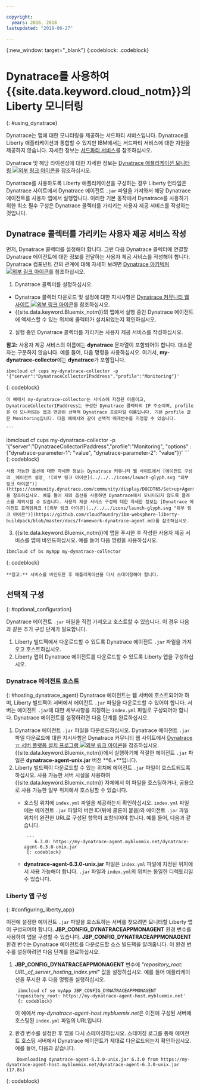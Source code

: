 ```yaml
---

copyright:
  years: 2016, 2018
lastupdated: "2018-06-27"

---
```


{:new_window: target="_blank"}
{:codeblock: .codeblock}

# Dynatrace를 사용하여 {{site.data.keyword.cloud_notm}}의 Liberty 모니터링
{: #using_dynatrace}

Dynatrace는 앱에 대한 모니터링을 제공하는 서드파티 서비스입니다. Dynatrace를 Liberty 애플리케이션과 통합할 수 있지만 IBM에서는 서드파티 서비스에 대한 지원을 제공하지 않습니다. 자세한 정보는 [서드파티 서비스](/docs/runtimes-common/buildpackSupport.html#third-party)를 참조하십시오.

Dynatrace 및 해당 라이센싱에 대한 자세한 정보는 [Dynatrace 애플리케이션 모니터링 ![외부 링크 아이콘](../../../icons/launch-glyph.svg "외부 링크 아이콘")](http://www.dynatrace.com/en/products/application-monitoring.html)을 참조하십시오.

Dynatrace를 사용하도록 Liberty 애플리케이션을 구성하는 경우
Liberty 런타임은 Dynatrace 사이트에서 Dynatrace 에이전트 `.jar` 파일을 가져와서 해당 Dynatrace 에이전트를
사용자 앱에서 실행합니다.  이러한 기본 동작에서
Dynatrace를 사용하기 위한 최소 필수 구성은 Dynatrace 콜렉터를 가리키는
사용자 제공 서비스를 작성하는 것입니다.

## Dynatrace 콜렉터를 가리키는 사용자 제공 서비스 작성

먼저, Dynatrace 콜렉터를 설정해야 합니다.  그런 다음 Dynatrace 콜렉터에 연결할 Dynatrace 에이전트에 대한 정보를 전달하는
사용자 제공 서비스를 작성해야 합니다. Dynatrace 컴포넌트 간의 관계에 대해 자세히 보려면 [Dynatrace 아키텍처 ![외부 링크 아이콘](../../../icons/launch-glyph.svg "외부 링크 아이콘")](https://community.dynatrace.com/community/display/DOCDT65/Architecture)를 참조하십시오.

1. Dynatrace 콜렉터를 설정하십시오.
  * Dynatrace 콜렉터 다운로드 및 설정에 대한 지시사항은 [Dynatrace 커뮤니티 웹 사이트 ![외부 링크 아이콘](../../../icons/launch-glyph.svg "외부 링크 아이콘")](https://community.dynatrace.com/community/display/EVAL/Step+3+-+Connect+Agent+to+Dynatrace)를 참조하십시오.
  * {{site.data.keyword.Bluemix_notm}}의 앱에서 실행 중인 Dynatrace 에이전트에 액세스할 수 있는 위치에 콜렉터가 설치되었는지 확인하십시오.
2. 실행 중인 Dynatrace 콜렉터를 가리키는 사용자 제공 서비스를 작성하십시오.

  **참고:** 사용자 제공 서비스의 이름에는 **dynatrace** 문자열이 포함되어야 합니다. 대소문자는 구분하지 않습니다. 예를 들어, 다음 명령을 사용하십시오. 여기서, **my-dynatrace-collector**에는 **dynatrace**가 포함됩니다.
  ```
  ibmcloud cf cups my-dynatrace-collector -p '{"server":"DynatraceCollectorIPaddress","profile":"Monitoring"}'
  ```
  {: codeblock}

    이 예에서 my-dynatrace-collector는 서비스에 지정된 이름이고, DynatraceCollectorIPaddress는 구성한 Dynatrace 콜렉터의 IP 주소이며, profile은 이 모니터되는 앱과 연관된 선택적 Dynatrace 프로파일 이름입니다. 기본 profile 값은 Monitoring입니다. 다음 예에서와 같이 선택적 매개변수를 지정할 수 있습니다.

    ```
ibmcloud cf cups my-dynatrace-collector -p '{"server":"DynatraceCollectorIPaddress","profile":"Monitoring",
                      "options" : {"dynatrace-parameter-1": "value",
                                   "dynatrace-parameter-2": "value"}}'
    ```
    {: codeblock}

    사용 가능한 옵션에 대한 자세한 정보는 Dynatrace 커뮤니티 웹 사이트에서 [에이전트 구성의 _에이전트 설정_ ![외부 링크 아이콘](../../../icons/launch-glyph.svg "외부 링크 아이콘")](https://community.dynatrace.com/community/display/DOCDT65/Set+up+Agents)을 참조하십시오. 예를 들어 제외 옵션을 사용하면 Dynatrace에서 모니터되지 않도록 클래스를 제외시킬 수 있습니다. 사용자 제공 서비스 구성에 대한 자세한 정보는 [Dynatrace 에이전트 프레임워크 ![외부 링크 아이콘](../../../icons/launch-glyph.svg "외부 링크 아이콘")](https://github.com/cloudfoundry/ibm-websphere-liberty-buildpack/blob/master/docs/framework-dynatrace-agent.md)를 참조하십시오.

3. {{site.data.keyword.Bluemix_notm}}에 앱을 푸시한 후 작성한 사용자 제공 서비스를 앱에 바인드하십시오. 예를 들어 다음 명령을 사용하십시오.
  ```
  ibmcloud cf bs myApp my-dynatrace-collector
  ```
  {: codeblock}

    **참고:** 서비스를 바인드한 후 애플리케이션을 다시 스테이징해야 합니다.

## 선택적 구성
{: #optional_configuration}

Dynatrace 에이전트 `.jar` 파일을 직접 가져오고 호스트할 수 있습니다.  이 경우 다음과 같은
추가 구성 단계가 필요합니다.
1. Liberty 빌드팩에서 다운로드할 수 있도록 Dynatrace 에이전트 `.jar` 파일을 가져오고 호스트하십시오.
2. Liberty 앱이 Dynatrace 에이전트를 다운로드할 수 있도록 Liberty 앱을 구성하십시오.

### Dynatrace 에이전트 호스트
{: #hosting_dynatrace_agent}
Dynatrace 에이전트는 웹 서버에 호스트되어야 하며, Liberty 빌드팩이 서버에서 에이전트 `.jar` 파일을 다운로드할 수 있어야 합니다. 서버는 에이전트 `.jar`에 대한 세부사항을 지정하는 `index.yml` 파일로 구성되어야 합니다. Dynatrace 에이전트를 설정하려면 다음 단계를 완료하십시오.
  1. Dynatrace 에이전트 `.jar` 파일을 다운로드하십시오. Dynatrace 에이전트 `.jar` 파일 다운로드에 대한 지시사항은 Dynatrace 커뮤니티 웹 사이트에서 [Dynatraceㅠ 서버 플랫폼 설치 프로그램 ![외부 링크 아이콘](../../../icons/launch-glyph.svg "외부 링크 아이콘")](https://community.dynatrace.com/community/display/EVAL/Step+1+-+Download+and+install+Dynatrace)을 참조하십시오. {{site.data.keyword.Bluemix_notm}}에서 실행하기에 적절한 에이전트 `.jar` 파일은 **dynatrace-agent-unix.jar** 버전 **6.+**입니다.
  2. Liberty 빌드팩이 다운로드할 수 있는 위치에 에이전트 `.jar` 파일이 호스트되도록 하십시오. 사용 가능한 서버 시설을 사용하여 {{site.data.keyword.Bluemix_notm}} 자체에서 이 파일을 호스팅하거나, 공용으로 사용 가능한 일부 위치에서 호스팅할 수 있습니다.
     * 호스팅 위치에 `index.yml` 파일을 제공하는지 확인하십시오. `index.yml` 파일에는 에이전트 `.jar` 파일의 버전 ID(뒤에 콜론이 붙음)와 에이전트 `.jar` 파일 위치의 완전한 URL로 구성된 항목이 포함되어야 합니다. 예를 들어, 다음과 같습니다.

            ---
               6.3.0: https://my-dynatrace-agent.mybluemix.net/dynatrace-agent-6.3.0-unix.jar
            {: codeblock}

     * **dynatrace-agent-6.3.0-unix.jar** 파일은 `index.yml` 파일에 지정된 위치에서 사용 가능해야 합니다. `.jar` 파일과 `index.yml`의 위치는 동일한 디렉토리일 수 있습니다.

### Liberty 앱 구성
{: #configuring_liberty_app}

이전에 설정한 에이전트 `.jar` 파일을 호스트하는 서버를 찾으려면 모니터할 Liberty 앱이 구성되어야 합니다. **JBP_CONFIG_DYNATRACEAPPMONAGENT** 환경 변수를 사용하여 앱을 구성할 수 있습니다. **JBP_CONFIG_DYNATRACEAPPMONAGENT** 환경 변수는 Dynatrace 에이전트를 다운로드할 소스 빌드팩을 알려줍니다. 이 환경 변수를 설정하려면 다음 단계를 완료하십시오.

1. **JBP_CONFIG_DYNATRACEAPPMONAGENT** 변수에 *"repository_root: URL_of_server_hosting_index.yml"* 값을 설정하십시오. 예를 들어 애플리케이션을 푸시한 후 다음 명령을 실행하십시오.

        ibmcloud cf se myApp JBP_CONFIG_DYNATRACEAPPMONAGENT 'repository_root: https://my-dynatrace-agent-host.mybluemix.net'
        {: codeblock}

    이 예에서 *my-dynatrace-agent-host.mybluemix.net*은 이전에 구성된 서버에 호스팅된 `index.yml` 파일의 URL입니다.

2. 환경 변수를 설정한 후 앱을 다시 스테이징하십시오. 스테이징 로그를 통해 에이전트 호스팅 서버에서 Dynatrace 에이전트가 제대로 다운로드되는지 확인하십시오. 예를 들어, 다음과 같습니다.
```
    Downloading dynatrace-agent-6.3.0-unix.jar 6.3.0 from https://my-dynatrace-agent-host.mybluemix.net/dynatrace-agent-6.3.0-unix.jar (17.8s)
```
{: codeblock}
